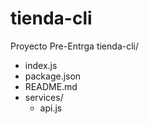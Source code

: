 # tienda-cli
Proyecto Pre-Entrga 
tienda-cli/
* index.js
* package.json
* README.md
* services/
    *  api.js
